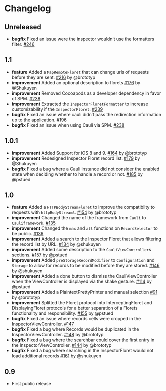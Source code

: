 # Changelog

## Unreleased
* **bugfix** Fixed an issue were the inspector wouldn’t use the formatters filter. [#246](https://github.com/cauliframework/cauli/pull/246)

## 1.1
* **feature** Added a `MapRemoteFloret` that can change urls of requests before they are sent. [#216](https://github.com/cauliframework/cauli/issues/216) by @brototyp
* **improvement** Added an optional description to florets [#176](https://github.com/cauliframework/cauli/issues/176) by @Shukuyen  
* **improvement** Removed Cocoapods as a developer dependency in favor of SPM. [#238](https://github.com/cauliframework/cauli/pull/238)
* **improvement** Extracted the `InspectorFloretFormatter` to increase customizability if the `InspectorFloret`. [#239](https://github.com/cauliframework/cauli/pull/239)
* **bugfix** Fixed an issue where cauli didn’t pass the redirection information up to the application. [#196](https://github.com/cauliframework/cauli/issues/196)
* **bugfix** Fixed an issue when using Cauli via SPM. [#238](https://github.com/cauliframework/cauli/pull/238)

## 1.0.1
* **improvement** Added Support for iOS 8 and 9. [#164](https://github.com/cauliframework/cauli/issues/164) by @brototyp
* **improvement** Redesigned Inspector Floret record list. [#179](https://github.com/cauliframework/cauli/issues/179) by @Shukuyen
* **bugfix** Fixed a bug where a Cauli instance did not consider the enabled state when deciding whether to handle a record or not. [#185](https://github.com/cauliframework/cauli/issues/185) by @pstued

## 1.0
* **feature** Added a `HTTPBodyStreamFloret` to improve the compatibilty to requests with `httpBodyStream`s. [#154](https://github.com/cauliframework/cauli/pull/154) by @brototyp
* **improvement** Changed the name of the framework from `Cauli` to `Cauliframework`. [#135](https://github.com/cauliframework/cauli/issues/135)
* **improvement** Changed the `max` and `all` functions on `RecordSelector` to be public. [#136](https://github.com/cauliframework/cauli/issues/136)
* **improvement** Added a search to the Inspector Floret that allows filtering the record list by URL. [#134](https://github.com/cauliframework/cauli/pull/134) by @shukuyen
* **improvement** Added some description to the `CauliViewController`s sections. [#157](https://github.com/cauliframework/cauli/issues/157) by @pstued
* **improvement** Added `preStorageRecordModifier` to `Configuration` and `Storage` to allow for records to be modified before they are stored. [#146](https://github.com/cauliframework/cauli/pull/146) by @shukuyen
* **improvement** Added a done button to dismiss the CauliViewController when the ViewController is displayed via the shake gesture. [#114](https://github.com/cauliframework/cauli/issues/114) by @pstued
* **improvement** Added a PlaintextPrettyPrinter and manual selection [#91](https://github.com/cauliframework/cauli/issues/91) by @brototyp  
* **improvement** Splitted the Floret protocol into InterceptingFloret and DisplayingFloret protocols for a better separation of a Florets functionality and responsibility. [#155](https://github.com/cauliframework/cauli/issues/155) by @pstued
* **bugfix** Fixed an issue where records cells were cropped in the InspectorViewController. [#147](https://github.com/cauliframework/cauli/issues/147)
* **bugfix** Fixed a bug where Records would be duplicated in the InspectorViewController. [#148](https://github.com/cauliframework/cauli/issues/148) by @brototyp
* **bugfix** Fixed a bug where the searchbar could cover the first entry in the InspectorViewController. [#144](https://github.com/cauliframework/cauli/issues/144) by @brototyp
* **bugfix** Fixed a bug where searching in the InspectorFloret would not load additional records [#161](https://github.com/cauliframework/cauli/pull/161) by @shukuyen

## 0.9
* First public release
